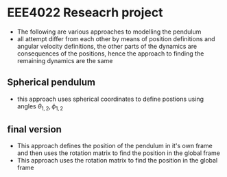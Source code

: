 # EEE4022 Reseacrh project
- The following are various approaches to modelling the pendulum
- all attempt differ from each other by means of position definitions and angular velocity definitions, the other parts of the dynamics are consequences of the positions, hence the approach to finding the remaining dynamics are the same
## Spherical pendulum
- this approach uses spherical coordinates to define postions using angles $\theta_{1,2}, \phi_{1,2}$

## final version
- This approach defines the position of the pendulum in it's own frame and then uses the rotation matrix to find the position in the global frame
- This approach uses the rotation matrix to find the position in the global frame